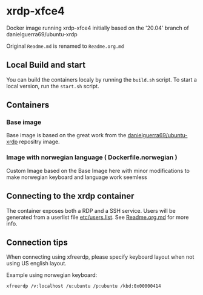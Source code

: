 # xrdp-xfce4
Docker image running xrdp-xfce4 initially based on the '20.04' branch of danielguerra69/ubuntu-xrdp

Original `Readme.md` is renamed to `Readme.org.md`

## Local Build and start

You can build the containers localy by running the `build.sh` script.
To start a local version, run the `start.sh` script.

## Containers

### Base image

Base image is based on the great work from the [danielguerra69/ubuntu-xrdp](https://github.com/danielguerra69/ubuntu-xrdp) repositry image.

### Image with norwegian language ( Dockerfile.norwegian )

Custom Image based on the Base Image here with minor modifications to make norwegian keyboard and language work seemless

## Connecting to the xrdp container

The container exposes both a RDP and a SSH service. Users will be generated from a userlist file [etc/users.list](etc/users.list). See [Readme.org.md](Readme.org.md) for more info.

## Connection tips

When connecting using xfreerdp, please specify keyboard layout when not using US english layout.

Example using norwegian keyboard:
```bash
xfreerdp /v:localhost /u:ubuntu /p:ubuntu /kbd:0x00000414
```
